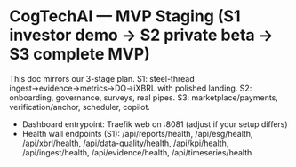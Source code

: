 ﻿# CogTechAI — MVP Staging (S1 investor demo → S2 private beta → S3 complete MVP)

This doc mirrors our 3-stage plan. S1: steel-thread ingest→evidence→metrics→DQ→iXBRL with polished landing. S2: onboarding, governance, surveys, real pipes. S3: marketplace/payments, verification/anchor, scheduler, copilot.

- Dashboard entrypoint: Traefik web on :8081 (adjust if your setup differs)
- Health wall endpoints (S1): /api/reports/health, /api/esg/health, /api/xbrl/health, /api/data-quality/health, /api/kpi/health, /api/ingest/health, /api/evidence/health, /api/timeseries/health
